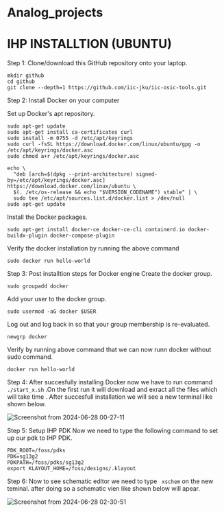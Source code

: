 # Analog_projects

# IHP INSTALLTION (UBUNTU)
Step 1: Clone/download this GitHub repository onto your laptop. 
```
mkdir github 
cd github  
git clone --depth=1 https://github.com/iic-jku/iic-osic-tools.git 
```
Step 2: Install Docker on your computer 

Set up Docker's apt repository.
```
sudo apt-get update 
sudo apt-get install ca-certificates curl 
sudo install -m 0755 -d /etc/apt/keyrings 
sudo curl -fsSL https://download.docker.com/linux/ubuntu/gpg -o /etc/apt/keyrings/docker.asc 
sudo chmod a+r /etc/apt/keyrings/docker.asc 
```

```
echo \
  "deb [arch=$(dpkg --print-architecture) signed-by=/etc/apt/keyrings/docker.asc] https://download.docker.com/linux/ubuntu \
  $(. /etc/os-release && echo "$VERSION_CODENAME") stable" | \
  sudo tee /etc/apt/sources.list.d/docker.list > /dev/null
sudo apt-get update
```
Install the Docker packages.
```
sudo apt-get install docker-ce docker-ce-cli containerd.io docker-buildx-plugin docker-compose-plugin
```

Verify the docker installation by running the above command

```
sudo docker run hello-world
```
Step 3:  Post installtion steps for   Docker engine
Create the docker group.
```
sudo groupadd docker
```
Add your user to the docker group.
```
sudo usermod -aG docker $USER
```
Log out and log back in so that your group membership is re-evaluated.
```
newgrp docker
```
Verify by running above command that we can now runn docker without sudo command.
```
docker run hello-world
```
Step 4: After succesfully installing Docker now we have  to run command ```./start_x.sh```  .On the first run it will download and exract all the files which will take time .
After succesfull installation we will see a new terminal like shown below.

![Screenshot from 2024-06-28 00-27-11](https://github.com/High-Performance-Analog-VLSI/Analog_projects/assets/141152904/bb169045-0c1e-4ab5-8b7a-30c1a467b0cd)

Step 5: Setup IHP PDK 
Now we need to  type  the following command to set up  our pdk to  IHP PDK.
```
PDK_ROOT=/foss/pdks
PDK=sg13g2
PDKPATH=/foss/pdks/sg13g2
export KLAYOUT_HOME=/foss/designs/.klayout

```
Step 6: Now to see schematic editor we need to type ``` xschem``` on the new teminal.
after doing so a schematic vien like shown below  will apear.


![Screenshot from 2024-06-28 02-30-51](https://github.com/High-Performance-Analog-VLSI/Analog_projects/assets/141152904/03848794-e655-4a8b-8574-a962c22df0d9)

